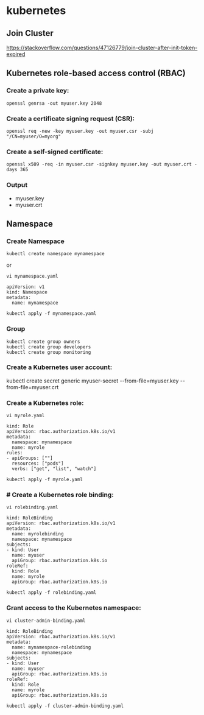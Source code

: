 
# kubernetes
## Join Cluster
https://stackoverflow.com/questions/47126779/join-cluster-after-init-token-expired

## Kubernetes role-based access control (RBAC) 
### Create a private key:
```
openssl genrsa -out myuser.key 2048
```

### Create a certificate signing request (CSR):
```
openssl req -new -key myuser.key -out myuser.csr -subj "/CN=myuser/O=myorg"
```

### Create a self-signed certificate:
```
openssl x509 -req -in myuser.csr -signkey myuser.key -out myuser.crt -days 365
```

### Output
- myuser.key
- myuser.crt

## Namespace
### Create Namespace
```
kubectl create namespace mynamespace
```
or
```
vi mynamespace.yaml
```

```
apiVersion: v1
kind: Namespace
metadata:
  name: mynamespace
```
```
kubectl apply -f mynamespace.yaml
```
### Group
```
kubectl create group owners
kubectl create group developers
kubectl create group monitoring
```


### Create a Kubernetes user account:
kubectl create secret generic myuser-secret --from-file=myuser.key --from-file=myuser.crt

### Create a Kubernetes role:
```
vi myrole.yaml
```

```
kind: Role
apiVersion: rbac.authorization.k8s.io/v1
metadata:
  namespace: mynamespace
  name: myrole
rules:
- apiGroups: [""]
  resources: ["pods"]
  verbs: ["get", "list", "watch"]
```
```
kubectl apply -f myrole.yaml
```

### # Create a Kubernetes role binding:
```
vi rolebinding.yaml
```

```
kind: RoleBinding
apiVersion: rbac.authorization.k8s.io/v1
metadata:
  name: myrolebinding
  namespace: mynamespace
subjects:
- kind: User
  name: myuser
  apiGroup: rbac.authorization.k8s.io
roleRef:
  kind: Role
  name: myrole
  apiGroup: rbac.authorization.k8s.io
```
```
kubectl apply -f rolebinding.yaml
```

### Grant access to the Kubernetes namespace:
```
vi cluster-admin-binding.yaml
```

```
kind: RoleBinding
apiVersion: rbac.authorization.k8s.io/v1
metadata:
  name: mynamespace-rolebinding
  namespace: mynamespace
subjects:
- kind: User
  name: myuser
  apiGroup: rbac.authorization.k8s.io
roleRef:
  kind: Role
  name: myrole
  apiGroup: rbac.authorization.k8s.io
```
```
kubectl apply -f cluster-admin-binding.yaml
```

